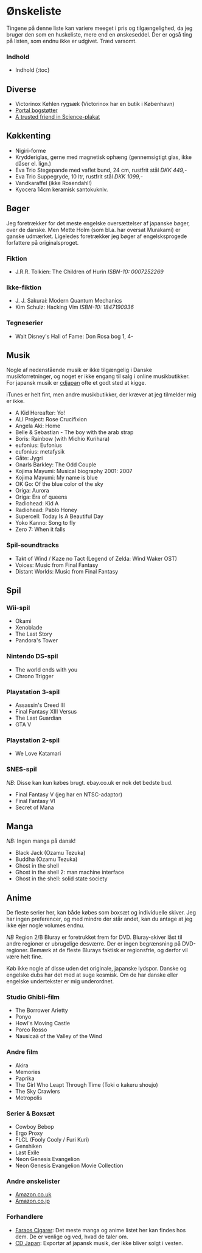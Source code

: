 Ønskeliste
==========

Tingene på denne liste kan variere meeget i pris og tilgængelighed, da jeg
bruger den som en huskeliste, mere end en ønskeseddel. Der er også ting på
listen, som endnu ikke er udgivet.
Træd varsomt.

### Indhold
- Indhold
{:toc}

Diverse
-------

- Victorinox Kehlen rygsæk (Victorinox har en butik i København)
- [Portal bogstøtter][portal_bookends]
- [A trusted friend in Science-plakat][portal_poster]

Køkkenting
-----------

- Nigiri-forme
- Krydderiglas, gerne med magnetisk ophæng (gennemsigtigt glas, ikke dåser el. lign.)
- Eva Trio Stegepande med vaflet bund, 24 cm, rustfrit stål _DKK 449,-_
- Eva Trio Suppegryde, 10 ltr, rustfrit stål _DKK 1099,-_
- Vandkaraffel (ikke Rosendahl!)
- Kyocera 14cm keramisk santokukniv.

Bøger
-----

Jeg foretrækker for det meste engelske oversættelser af japanske bøger, over de
danske. Men Mette Holm (som bl.a. har oversat Murakami) er ganske udmærket.
Ligeledes foretrækker jeg bøger af engelsksprogede forfattere på originalsproget.

### Fiktion

- J.R.R. Tolkien: The Children of Hurin _ISBN-10: 0007252269_

### Ikke-fiktion
- J. J. Sakurai: Modern Quantum Mechanics
- Kim Schulz: Hacking Vim _ISBN-10: 1847190936_

### Tegneserier
- Walt Disney's Hall of Fame: Don Rosa bog 1, 4- 

Musik
-----

Nogle af nedenstående musik er ikke tilgængelig i Danske musikforretninger, og
noget er ikke engang til salg i online musikbutikker. For japansk musik er
[cdjapan][cdj] ofte et godt sted at kigge.

iTunes er helt fint, men andre musikbutikker, der kræver at jeg tilmelder mig
er ikke.

- A Kid Hereafter: Yo!
- ALI Project: Rose Crucifixion
- Angela Aki: Home
- Belle & Sebastian - The boy with the arab strap
- Boris: Rainbow (with Michio Kurihara)
- eufonius: Eufonius
- eufonius: metafysik
- Gåte: Jygri
- Gnarls Barkley: The Odd Couple
- Kojima Mayumi: Musical biography 2001: 2007
- Kojima Mayumi: My name is blue
- OK Go: Of the blue color of the sky
- Origa: Aurora
- Origa: Era of queens
- Radiohead: Kid A
- Radiohead: Pablo Honey
- Supercell: Today Is A Beautiful Day
- Yoko Kanno: Song to fly
- Zero 7: When it falls

### Spil-soundtracks
- Takt of Wind / Kaze no Tact (Legend of Zelda: Wind Waker OST)
- Voices: Music from Final Fantasy
- Distant Worlds: Music from Final Fantasy

Spil
----

### Wii-spil
- Okami
- Xenoblade
- The Last Story
- Pandora's Tower

### Nintendo DS-spil
- The world ends with you
- Chrono Trigger

### Playstation 3-spil
- Assassin's Creed III
- Final Fantasy XIII Versus
- The Last Guardian
- GTA V

### Playstation 2-spil
- We Love Katamari

### SNES-spil

*NB*: Disse kan kun købes brugt. ebay.co.uk er nok det bedste bud.

- Final Fantasy V (jeg har en NTSC-adaptor)
- Final Fantasy VI
- Secret of Mana

Manga
-----

*NB:* Ingen manga på dansk!

- Black Jack (Ozamu Tezuka)
- Buddha (Ozamu Tezuka)
- Ghost in the shell
- Ghost in the shell 2: man machine interface
- Ghost in the shell: solid state society

Anime
-----

De fleste serier her, kan både købes som boxsæt og individuelle skiver. Jeg har
ingen preferencer, og med mindre der står andet, kan du antage at jeg ikke ejer
nogle volumes endnu.

*NB* Region 2/B Bluray er foretrukket frem for DVD. Bluray-skiver låst til
andre regioner er ubrugelige desværre.  Der er ingen begrænsning på
DVD-regioner.  Bemærk at de fleste Blurays faktisk er regionsfrie, og derfor
vil være helt fine.

Køb ikke nogle af disse uden det originale, japanske lydspor. Danske og
engelske dubs har det med at suge kosmisk. Om de har danske eller engelske
undertekster er mig underordnet.

### Studio Ghibli-film
- The Borrower Arietty
- Ponyo
- Howl's Moving Castle
- Porco Rosso
- Nausicaä of the Valley of the Wind

### Andre film
- Akira
- Memories
- Paprika
- The Girl Who Leapt Through Time (Toki o kakeru shoujo)
- The Sky Crawlers
- Metropolis

### Serier & Boxsæt
- Cowboy Bebop
- Ergo Proxy
- FLCL (Fooly Cooly / Furi Kuri)
- Genshiken
- Last Exile
- Neon Genesis Evangelion
- Neon Genesis Evangelion Movie Collection

### Andre ønskelister
- [Amazon.co.uk][amazonuk]
- [Amazon.co.jp][amazonjp]

### Forhandlere
- [Faraos Cigarer](http://faraos.dk): Det meste manga og anime listet her kan findes hos dem. De er venlige og ved, hvad de taler om.
- [CD Japan][cdj]: Exportør af japansk musik, der ikke bliver solgt i vesten.

[evatrio]: http://www.eva-trio.com
[cdj]: http://cdjapan.co.jp
[amazonuk]: http://www.amazon.co.uk/wishlist/2RDW59726073E
[amazonjp]: https://www.amazon.co.jp/wishlist/G6ITG4SZ1X8V
[portal_bookends]: http://store.valvesoftware.com/product.php?i=A01127
[portal_poster]: http://store.valvesoftware.com/product.php?i=P0113
